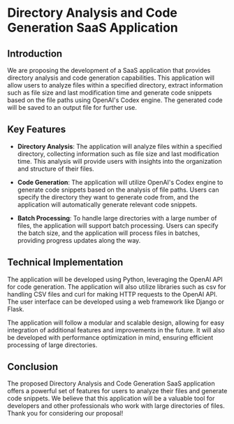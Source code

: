 # Directory Analysis and Code Generation SaaS Application

## Introduction

We are proposing the development of a SaaS application that provides directory analysis and code generation capabilities. This application will allow users to analyze files within a specified directory, extract information such as file size and last modification time and generate code snippets based on the file paths using OpenAI's Codex engine. The generated code will be saved to an output file for further use.

## Key Features

- **Directory Analysis**: The application will analyze files within a specified directory, collecting information such as file size and last modification time. This analysis will provide users with insights into the organization and structure of their files.

- **Code Generation**: The application will utilize OpenAI's Codex engine to generate code snippets based on the analysis of file paths. Users can specify the directory they want to generate code from, and the application will automatically generate relevant code snippets.

- **Batch Processing**: To handle large directories with a large number of files, the application will support batch processing. Users can specify the batch size, and the application will process files in batches, providing progress updates along the way.

## Technical Implementation

The application will be developed using Python, leveraging the OpenAI API for code generation. The application will also utilize libraries such as csv for handling CSV files and curl for making HTTP requests to the OpenAI API. The user interface can be developed using a web framework like Django or Flask.

The application will follow a modular and scalable design, allowing for easy integration of additional features and improvements in the future. It will also be developed with performance optimization in mind, ensuring efficient processing of large directories.

## Conclusion

The proposed Directory Analysis and Code Generation SaaS application offers a powerful set of features for users to analyze their files and generate code snippets. We believe that this application will be a valuable tool for developers and other professionals who work with large directories of files. Thank you for considering our proposal!
